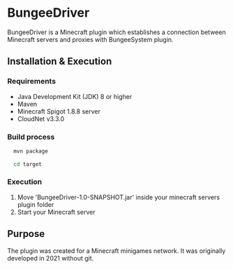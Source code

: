 # BungeeDriver

BungeeDriver is a Minecraft plugin which establishes a connection between Minecraft servers and proxies with BungeeSystem plugin. 

## Installation & Execution
### Requirements
- Java Development Kit (JDK) 8 or higher
- Maven
- Minecraft Spigot 1.8.8 server
- CloudNet v3.3.0

### Build process
```bash
  mvn package
  
  cd target
  ```

### Execution
1. Move 'BungeeDriver-1.0-SNAPSHOT.jar' inside your minecraft servers plugin folder
2. Start your Minecraft server

## Purpose
The plugin was created for a Minecraft minigames network.
It was originally developed in 2021 without git.
